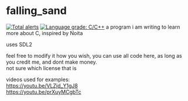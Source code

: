 # falling_sand
[![Total alerts](https://img.shields.io/lgtm/alerts/g/wrac4242/falling_sand.svg?logo=lgtm&logoWidth=18)](https://lgtm.com/projects/g/wrac4242/falling_sand/alerts/)
[![Language grade: C/C++](https://img.shields.io/lgtm/grade/cpp/g/wrac4242/falling_sand.svg?logo=lgtm&logoWidth=18)](https://lgtm.com/projects/g/wrac4242/falling_sand/context:cpp)
a program i am writing to learn more about C, inspired by Noita  

uses SDL2

feel free to modify it how you wish, you can use all code here, as long as you credit me, and dont make money.  
not sure which license that is  

videos used for examples:  
https://youtu.be/VLZjd_Y1gJ8  
https://youtu.be/prXuyMCgbTc  
